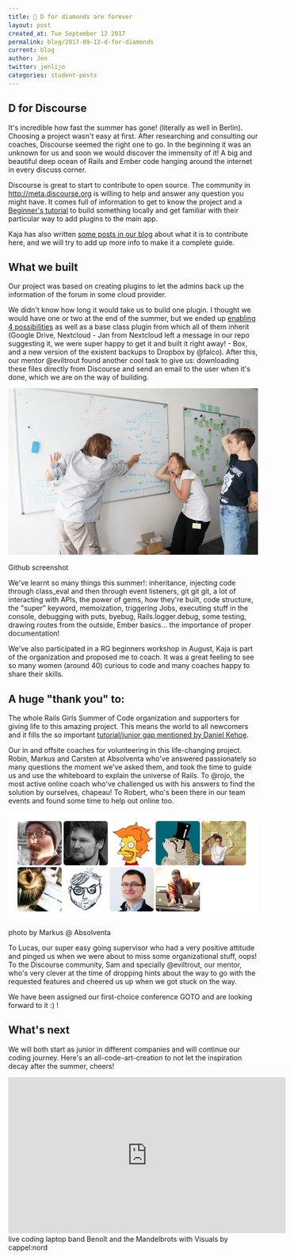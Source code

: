 ```yaml
---
title: 💎 D for diamonds are forever
layout: post
created_at: Tue September 12 2017
permalink: blog/2017-09-12-d-for-diamonds
current: blog
author: Jen
twitter: jenlijo
categories: student-posts
---
```

## D for Discourse

It's incredible how fast the summer has gone! (literally as well in Berlin). Choosing a project wasn't easy at first. After researching and consulting our coaches, Discourse seemed the right one to go. In the beginning it was an unknown for us and soon we would discover the immensity of it! A big and beautiful deep ocean of Rails and Ember code hanging around the internet in every discuss corner.

Discourse is great to start to contribute to open source. The community in http://meta.discourse.org is willing to help and answer any question you might have. It comes full of information to get to know the project and a [Beginner's tutorial](https://meta.discourse.org/t/beginners-guide-to-creating-discourse-plugins-part-1/30515) to build something locally and get familiar with their particular way to add plugins to the main app.

Kaja has also written [some posts in our blog](https://berlindiamonds.blogspot.de/) about what it is to contribute here, and we will try to add up more info to make it a complete guide.

## What we built

Our project was based on creating plugins to let the admins back up the information of the forum in some cloud provider.

We didn't know how long it would take us to build one plugin. I thought we would have one or two at the end of the summer, but we ended up [enabling 4 possibilities](https://meta.discourse.org/t/new-plugins-for-backups/68018) as well as a base class plugin from which all of them inherit (Google Drive, Nextcloud - Jan from Nextcloud left a message in our repo suggesting it, we were super happy to get it and built it right away! - Box, and a new version of the existent backups to Dropbox by @falco). After this, our mentor @eviltrout found another cool task to give us: downloading these files directly from Discourse and send an email to the user when it's done, which we are on the way of building.

![Team berlindiamonds](/img/blog/2017/2017-09-12-berlindiamonds.png)
<div class="image-credits">Github screenshot</div>

We've learnt so many things this summer!: inheritance, injecting code through class_eval and then through event listeners, git git git, a lot of interacting with APIs, the power of gems, how they're built, code structure, the "super" keyword, memoization, triggering Jobs, executing stuff in the console, debugging with puts, byebug, Rails.logger.debug, some testing, drawing routes from the outside, Ember basics... the importance of proper documentation!

We've also participated in a RG beginners workshop in August, Kaja is part of the organization and proposed me to coach. It was a great feeling to see so many women (around 40) curious to code and many coaches happy to share their skills.

## A huge "thank you" to:

The whole Rails Girls Summer of Code organization and supporters for giving life to this amazing project. This means the world to all newcomers and it fills the so important [tutorial/junior gap mentioned by Daniel Kehoe](https://books.google.de/books?id=tvazDQAAQBAJ&pg=PT83&lpg=PT83&dq=%22tutorial+gap%22+rails&source=bl&ots=zu4r8J1vpx&sig=62dYwycJiCjwiDrNAFAkb6RzD7s&hl=en&sa=X&ved=0ahUKEwjZ4fzs7JzWAhXKUlAKHaRrBOQQ6AEILjAB#v=onepage&q=%22tutorial%20gap%22%20rails&f=false).

Our in and offsite coaches for volunteering in this life-changing project. Robin, Markus and Carsten at Absolventa who've answered passionately so many questions the moment we've asked them, and took the time to guide us and use the whiteboard to explain the universe of Rails. To @rojo, the most active online coach who've challenged us with his answers to find the solution by ourselves, chapeau! To Robert, who's been there in our team events and found some time to help out online too.

![Team berlindiamonds](/img/blog/2017/2017-09-12-berlindiamonds-team.png)
<div class="image-credits">photo by Markus @ Absolventa</div>

To Lucas, our super easy going supervisor who had a very positive attitude and pinged us when we were about to miss some organizational stuff, oops! To the Discourse community, Sam and specially @eviltrout, our mentor, who's very clever at the time of dropping hints about the way to go with the requested features and cheered us up when we got stuck on the way.

We have been assigned our first-choice conference GOTO and are looking forward to it :) !

## What's next

We will both start as junior in different companies and will continue our coding journey. Here's an all-code-art-creation to not let the inspiration decay after the summer, cheers!

<iframe width="560" height="315" src="https://www.youtube.com/embed/zeNszro5dQ8" frameborder="0" allowfullscreen></iframe>
<div class="image-credits">live coding laptop band Benoît and the Mandelbrots with Visuals by cappel:nord</div>
